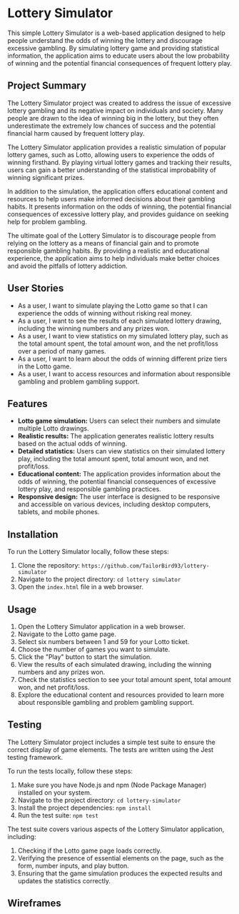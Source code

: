 # Lottery Simulator

This simple Lottery Simulator is a web-based application designed to help people understand the odds of winning the lottery and discourage excessive gambling. By simulating lottery game and providing statistical information, the application aims to educate users about the low probability of winning and the potential financial consequences of frequent lottery play.

## Project Summary

The Lottery Simulator project was created to address the issue of excessive lottery gambling and its negative impact on individuals and society. Many people are drawn to the idea of winning big in the lottery, but they often underestimate the extremely low chances of success and the potential financial harm caused by frequent lottery play.

The Lottery Simulator application provides a realistic simulation of popular lottery games, such as Lotto, allowing users to experience the odds of winning firsthand. By playing virtual lottery games and tracking their results, users can gain a better understanding of the statistical improbability of winning significant prizes.

In addition to the simulation, the application offers educational content and resources to help users make informed decisions about their gambling habits. It presents information on the odds of winning, the potential financial consequences of excessive lottery play, and provides guidance on seeking help for problem gambling.

The ultimate goal of the Lottery Simulator is to discourage people from relying on the lottery as a means of financial gain and to promote responsible gambling habits. By providing a realistic and educational experience, the application aims to help individuals make better choices and avoid the pitfalls of lottery addiction.

## User Stories

- As a user, I want to simulate playing the Lotto game so that I can experience the odds of winning without risking real money.
- As a user, I want to see the results of each simulated lottery drawing, including the winning numbers and any prizes won.
- As a user, I want to view statistics on my simulated lottery play, such as the total amount spent, the total amount won, and the net profit/loss over a period of many games.
- As a user, I want to learn about the odds of winning different prize tiers in the Lotto game.
- As a user, I want to access resources and information about responsible gambling and problem gambling support.

## Features

- **Lotto game simulation:** Users can select their numbers and simulate multiple Lotto drawings.
- **Realistic results:** The application generates realistic lottery results based on the actual odds of winning.
- **Detailed statistics:** Users can view statistics on their simulated lottery play, including the total amount spent, total amount won, and net profit/loss.
- **Educational content:** The application provides information about the odds of winning, the potential financial consequences of excessive lottery play, and responsible gambling practices.
- **Responsive design:** The user interface is designed to be responsive and accessible on various devices, including desktop computers, tablets, and mobile phones.

## Installation

To run the Lottery Simulator locally, follow these steps:

1. Clone the repository: ```https://github.com/TailorBird93/lottery-simulator```
2. Navigate to the project directory:
```cd lottery simulator```
3. Open the ```index.html``` file in a web browser.

## Usage

1. Open the Lottery Simulator application in a web browser.
2. Navigate to the Lotto game page.
3. Select six numbers between 1 and 59 for your Lotto ticket.
4. Choose the number of games you want to simulate.
5. Click the "Play" button to start the simulation.
6. View the results of each simulated drawing, including the winning numbers and any prizes won.
7. Check the statistics section to see your total amount spent, total amount won, and net profit/loss.
8. Explore the educational content and resources provided to learn more about responsible gambling and problem gambling support.

## Testing 
The Lottery Simulator project includes a simple test suite to ensure the correct display of game elements. The tests are written using the Jest testing framework.

To run the tests locally, follow these steps:
1. Make sure you have Node.js and npm (Node Package Manager) installed on your system.
2. Navigate to the project directory: ```cd lottery-simulator```
3. Install the project dependencies: ```npm install```
4. Run the test suite: ```npm test```

 The test suite covers various aspects of the Lottery Simulator application, including:

1. Checking if the Lotto game page loads correctly.
2. Verifying the presence of essential elements on the page, such as the form, number inputs, and play button.
3. Ensuring that the game simulation produces the expected results and updates the statistics correctly.

## Wireframes
